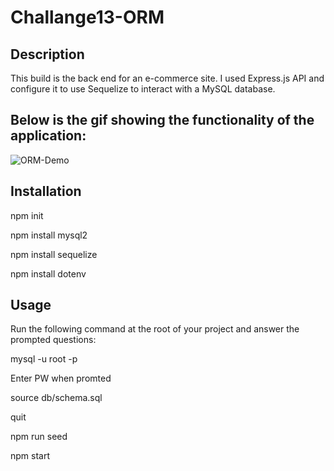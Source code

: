 # Challange13-ORM

## Description
This build is the back end for an e-commerce site. I used Express.js API and configure it to use Sequelize to interact with a MySQL database.

##  Below is the gif showing the functionality of the application:
![ORM-Demo](https://github.com/ShivaTagh/Challange13-ORM/assets/127795324/a0d7c164-b467-4257-8d83-5593a978d752)


## Installation
npm init

npm install mysql2

npm install sequelize

npm install dotenv

## Usage
Run the following command at the root of your project and answer the prompted questions:

mysql -u root -p

Enter PW when promted

source db/schema.sql

quit

npm run seed

npm start

